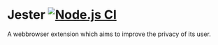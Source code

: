 # Jester [![Node.js CI](https://github.com/FoolingWebTrackers/jester-CI/actions/workflows/node.js.yml/badge.svg)](https://github.com/FoolingWebTrackers/jester-CI/actions/workflows/node.js.yml)
A webbrowser extension which aims to improve the privacy of its user.
